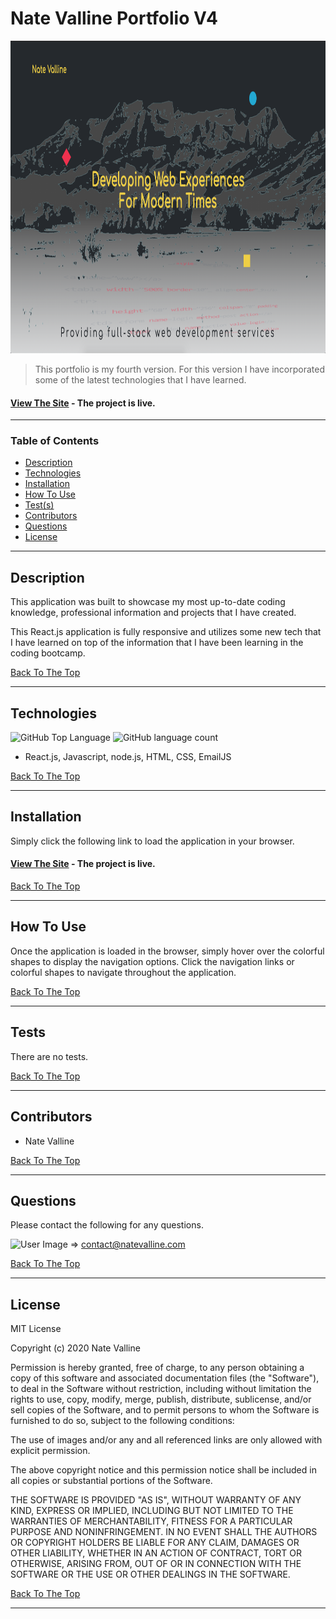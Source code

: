 # Nate Valline Portfolio V4

<img src="./src/img/pv4-screenshot.png" alt="Portfolio Screenshot" height="500px">

> This portfolio is my fourth version. For this version I have incorporated some of the latest technologies that I have learned.

#### [View The Site](https://natevalline.com) - The project is live.

---

### Table of Contents

- [Description](#description)
- [Technologies](#technologies)
- [Installation](#installation)
- [How To Use](#how-to-use)
- [Test(s)](#tests)
- [Contributors](#contributors)
- [Questions](#questions)
- [License](#license)

---

## Description

This application was built to showcase my most up-to-date coding knowledge, professional information and projects that I have created.

This React.js application is fully responsive and utilizes some new tech that I have learned on top of the information that I have been learning in the coding bootcamp.

[Back To The Top](#project-name)

---

## Technologies

![GitHub Top Language](https://img.shields.io/github/languages/top/nvalline/portfolio-v4) ![GitHub language count](https://img.shields.io/github/languages/count/nvalline/portfolio-v4)

- React.js, Javascript, node.js, HTML, CSS, EmailJS

[Back To The Top](#project-name)

---

## Installation

Simply click the following link to load the application in your browser.

#### [View The Site](https://natevalline.com/) - The project is live.

[Back To The Top](#project-name)

---
 
## How To Use

Once the application is loaded in the browser, simply hover over the colorful shapes to display the navigation options. Click the navigation links or colorful shapes to navigate throughout the application.

[Back To The Top](#project-name)

---

## Tests

There are no tests.

[Back To The Top](#project-name)

---

## Contributors

- Nate Valline

[Back To The Top](#project-name)

---

## Questions

Please contact the following for any questions.

<img src="https://avatars3.githubusercontent.com/u/58278138?v=4" alt="User Image" width="35px">  =>  contact@natevalline.com

[Back To The Top](#project-name)

---

## License

MIT License

Copyright (c) 2020 Nate Valline

Permission is hereby granted, free of charge, to any person obtaining a copy of this software and associated documentation files (the "Software"), to deal in the Software without restriction, including without limitation the rights to use, copy, modify, merge, publish, distribute, sublicense, and/or sell copies of the Software, and to permit persons to whom the Software is furnished to do so, subject to the following conditions:

The use of images and/or any and all referenced links are only allowed with explicit permission.

The above copyright notice and this permission notice shall be included in all copies or substantial portions of the Software.

THE SOFTWARE IS PROVIDED "AS IS", WITHOUT WARRANTY OF ANY KIND, EXPRESS OR IMPLIED, INCLUDING BUT NOT LIMITED TO THE WARRANTIES OF MERCHANTABILITY, FITNESS FOR A PARTICULAR PURPOSE AND NONINFRINGEMENT. IN NO EVENT SHALL THE AUTHORS OR COPYRIGHT HOLDERS BE LIABLE FOR ANY CLAIM, DAMAGES OR OTHER LIABILITY, WHETHER IN AN ACTION OF CONTRACT, TORT OR OTHERWISE, ARISING FROM, OUT OF OR IN CONNECTION WITH THE SOFTWARE OR THE USE OR OTHER DEALINGS IN THE SOFTWARE.

[Back To The Top](#project-name)

---
    